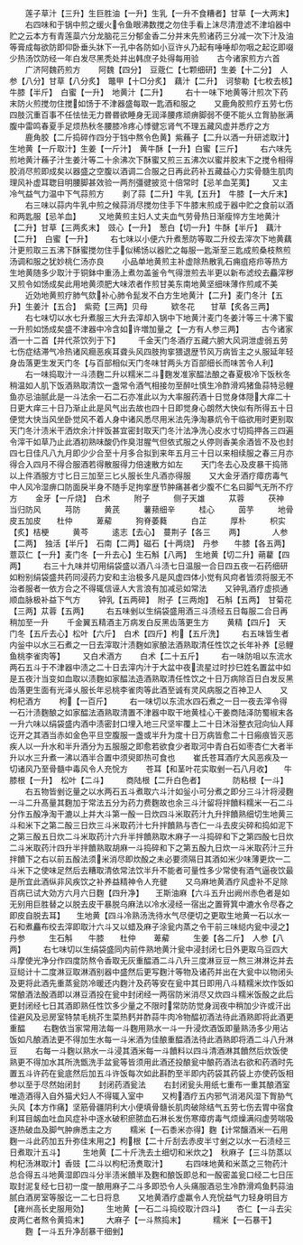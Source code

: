 <!-- { "loadSidebar": true } -->
　　莲子草汁【三升】生巨胜油【一升】生乳【一升不食糟者】甘草【一大两末】
　　右四味和于锅中煎之缓火令鱼眼沸数搅之勿住手看上沫尽清澄滤不津垍器中贮之云本方有青莲蘂六分龙脑花三分郁金香二分并末先煎诸药三分减一次下汁及油等膏成每欲防即仰卧垂头牀下一孔中各防如小豆许乆乃起有唾唾却勿咽之起讫即啜少热汤饮防经一年白发尽黑秃处并出韩庶子处得每用验
　　古今诸家煎方六首
　　广济阿魏药煎方
　　阿魏【四分】　豆蔲仁【七颗细研】生姜【十二分】　人参【八分】甘草【八分炙】　鼈甲【十□分炙】　藕汁【二升】　诃黎勒【七枚去核】　　　牛膝【半斤】　白蜜【一升】　地黄汁【二升】
　　右十一味下地黄等汁煎次下药末防火煎搅勿住搅如饧于不津器盛每取一匙酒和服之
　　又鹿角胶煎疗五劳七伤四肢沉重百事不任怯怯无力昬昬欲睡身无润泽腰疼顽痹脚弱不便不能乆立胷胁胀满腹中雷鸣春夏手足烦热秋冬腰膝冷疼心悸徤忘肾气不理五藏风虚并悉疗之方
　　鹿角胶【二斤捣碎作四分于铛中熬令色黄】紫蘓子【二升以酒一升研滤取汁】生地黄【一斤取汁】生姜【一斤汁】　黄牛酥【一升】白蜜【三斤】
　　右六味先煎地黄汁蘓子汁生姜汁等二十余沸次下酥蜜又煎三五沸次以蜜并胶末下之搅令相得胶消尽煎即成矣以器盛之空腹以酒调二合服之日再此药补五藏益心力实骨髓生肌肉理风补虚耳聦目明腰脚甚效验一两剂彊徤披览十倍常时【忌羊血芜荑】
　　又主冷气益气力温中下气蒜煎方
　　剥了蒜【二升】牛乳【五升】　牛膝【一大斤末】
　　右三味以蒜内牛乳中煎之候蒜消尽搅勿住手下牛膝末煎成于器中贮之食前以酒和两匙服【忌羊血】
　　又地黄煎主妇人丈夫血气劳骨热日渐瘦悴方生地黄汁【二升】甘草【三两炙末】　豉心【一升】　葱白【切一升】牛酥【半斤】　藕汁【二升】　白蜜【一升】
　　右七味以小便六升煮葱防等取二升绞去滓次下地黄藕汁更煎取三五沸下酥蜜搅勿住手似稀饧以器贮之每服一匙渐至三匙成煎桑枝熬煎汤调和服之犹妙桃仁汤亦良
　　小品单地黄煎主补虚除热散乳石痈疽疮疖等热方生地黄随多少取汁于铜鉢中重汤上煮勿盖釜令气得泄煎去半更以新布滤绞去麤滓秽又煎令如饧成矣此用地黄须肥大味浓者作煎甘美东南地黄坚细味薄作煎咸不美
　　近効地黄煎疗肺气欬补心肺令髭发不白方生地黄汁【二升】麦门冬汁【五升】生姜汁【五合】　紫菀【三两】贝母　　　欵冬花　　甘草【炙各三两】
　　右七味切以水七升煮服三大升去滓却入锅中下地黄汁麦门冬姜汁等三十沸下蜜一升煎如饧成矣盛不津器中冷含如许増加量之【一方有人参三两】
　　古今诸家酒一十二首【并代茶饮列于下】
　　千金天门冬酒疗五藏六腑大风洞泄虚弱五劳七伤症结滞气冷热诸风癎恶疾耳聋头风四肢拘挛猥退歴节风万病皆主之乆服延年轻身齿落更生发天门冬【与百部相似天门冬味甘两头方百部细长而味苦令人利】
　　右一味捣取汁一斗渍麴二升以糯米二斗麴发准家醖法酿之春夏极冷下饭秋冬稍温如人肌下饭酒熟取清饮一盏常令酒气相接勿至醉吐慎生冷酢滑鸡猪鱼蒜特忌鲤鱼亦忌油腻此是一斗法余一石二石亦准此以为大率服药酒十日觉身体隠大痒二十日更大痒三十日乃渐止此是风气出去故也四十日即觉身心朗然大快似有所得五十日便觉大快当风坐卧觉风不着人身中诸风悉尽用米法先浄淘暴炕令干临欲用时更别取天门冬汁渍米干洒炊余汁拌饭甚宜密封取天门冬汁法净洗心皮水寸切捣押各三四遍令滓干如草乃止此酒初熟味酸仍作臭泔腥气但依式服之乆停则香美余酒皆不及也封四七日佳凡八九月即少少合至十月多合拟到来年五月三十日以来相续服之春三月亦得合入四月不得合服酒若得散服得力倍速散方如左
　　天门冬去心及皮暴干捣筛以上件酒服方寸匕日三加至三匕乆服长生凡酒亦得服
　　又大金牙酒疗瘴疠毒气中人风冷湿痹口防面戾半身不随手足拘挛歴节肿痛甚者少腹不仁名曰脚气无所不疗方
　　金牙【一斤烧】　白术　　　附子　　　侧子天雄　　　苁蓉　　　茯神　　　当归防风　　　芎防　　　黄芪　　　薯蓣细辛　　　桂心　　　茵芋　　　地骨皮五加皮　　杜仲　　　萆薢　　　狗脊萎蕤　　　白芷　　　厚朴　　　枳实【炙】桔梗　　　黄芩　　　逺志【去心】　蔓荆子【各三
　　两】　　　　人参【二两】　独活【半斤】　石南【二两】磁石【十两烧】　丹参　　牛膝【各五两】　薏苡仁【一升】麦门冬【一升去心】生石斛【八两】　生地黄【切二升】蒴藋【四两】
　　右三十九味并切用绢袋盛以酒八斗渍七日温服一合日四五夜一石药细研如粉别绢袋盛共药同浸药力安和主治极多凡是风虚四体小觉有风疴者皆须将服无不治者服者一依方合之不得辄信诬人大言浪有加减忌如常法
　　又钟乳酒疗虚损通顺血脉极补益下气方
　　钟乳【五两碎】　附子【三两炮】　石斛【五两】　甘菊花【三两】苁蓉【五两】
　　右五味剉以生绢袋盛用酒三斗渍经五日每服二合日再稍加至一升
　　千金翼五精酒主万病发白反黑齿落更生方
　　黄精【四斤】　天门冬【五斤去心】松叶【六斤】　白术【四斤】枸【五斤洗】
　　右五味皆生者内釡中以水三石煮之一日去滓取汁渍麴如家酿法酒熟取清任性饮之长年补养【忌鲤鱼桃李雀肉等】
　　又白术酒方
　　白术【二十五斤】
　　右一味防咀以东流水两石五斗于不津器中渍之二十日去滓内汁于大盆中夜流星过时抄巳姓名置盆中如是五夜汁当变如血取以渍麴如家醖法造酒熟取清任性饮之十日万病除百日白发反黑齿落更生面有光泽乆服长年忌桃李雀肉等此酒至诚有灵风病服之百神卫人
　　又枸杞酒方
　　枸【一百斤】
　　右一味切以东流水四石煮之一日一夜去滓令得一石汁渍麴酿之如家醖法酒熟取清置不津器中取干地黄桂心干姜商陆泽防蜀椒末各一升六味以绢袋盛内酒中渍密封口埋入地三尺坚牢覆上二十日沐浴整衣冠向仙人拜讫开之其酒当赤如金色平旦空腹服一盏或半升为度十日万病皆愈二十日瘢痕皆灭恶疾人以一升水和半升酒分为五服服之即愈若欲食少者取河中青白石如枣杏仁大者半升以水三升煮一沸以酒半合置中须臾即热可食也
　　崔氏苍耳酒疗大风恶疾及一切诸风乃至骨髓中毒风令人充恱方
　　苍耳【和茎叶花实取剉一石八月收】　　牛膝根【一升】　松叶【二斗】
　　商陆根【二升白色者】　　　　防粘根【一斗】
　　右五物皆剉讫量之以水两石五斗煮取六斗汁如釡小可分煮之即分三斗汁将浸麴一斗二升髙量其麴加于常法五分为药力费麴故也余三斗汁留将拌饙料糯米一石二斗分作五酘净淘干漉以上并大斗第一酘一日炊四斗米取药汁九升拌饙熟细切生地黄三斗和米下之第二酘三日炊三斗米取药汁七升拌饙熟与杏仁一斗去皮尖碎和捣如泥下之第三酘五日炊二斗米取药汁六升半拌饙熟取木麻子一斗捣碎和下之第四酘七日炊二斗米取药汁四升半拌饙熟取胡麻一斗捣碎和下之第五酘九日炊一斗米取药汁三升拌饙下之右以前五酘法须米消尽即炊酘之未必要须隔日其酒如米少味薄更炊一二斗米下之使味足然后去糟取清依常法饮半升不能者可量性多少常使有酒气逼夜饮最是所宜此酒纵非风疾饮之补养益精神令人充徤
　　又乌麻地黄酒疗风虚补不足除百病已试大効方六月六日麴【四升净】　　王斯油麻【六斗五升出阙州赤色者是如无别用巨胜替之以脱去皮干暴脱乌麻法以冷水浸经一宿出之置筲箕中漉水令尽舂之即皮自脱去耳】　　生地黄【四斗冷熟汤洗待水气尽便切之更取生地黄一石以水一石和煮麤布绞去滓即取汁六斗又以蜡及麻子涂瓮内蒸之令干前三味縂内瓮中浸之】丹参　　　生石斛　　牛膝　　杜仲
　　萆薢　　　生姜【各二斤】　人参【八两】
　　右七味切以生绢袋盛同内前件熟地黄汁瓮中浸封闭七日外更取乌豆四大斗摩使光净分作四度防熬令香取无灰重醖酒二斗八升三度淋豆豆一熬三淋淋讫并去豆縂计十二度淋豆取淋酒别器中盛然后更写麴汁等物及诸药并出在大瓮中以物闭头及更将此酒先重蒸瓮防冷暖还内麴汁及药等安在瓮中其日即用八斗精糯米炊作饭如常酿酒法酘酒即以淋豆酒投在瓮中封闭经一两宿防米消尽又炊四斗糯米饭酘之此后更封闭经七日其酒即熟任性饮多少量之不限时常防防觉身润夜中稍加少许或汗出佳避风及忌房室特禁毛桃芥生菜热麫并酢蒜牛肉冷物醖初酒法待此酒熟即将此酒更重醖
　　右麴依当家常用法每一斗麴用熟水一斗一升浸炊酒饭即量熟汤多少用沾饭如凡酿酒法更不得加生水每一斗米酒为佳酿重醖酒法待此酒熟即将酒二斗八升淋豆
　　右每一斗麴以熟水一斗浸其酒米每一斗饙料以四斗清酒淋其饙然后炊饭使熟更不得加水其所洗甑洗手盆瓮等皆须用此酒还投酿瓮中酿药酒法右欲和药酒时先置五斗许药在瓮底然后加五斗许饭每次如此斟酌至半即内药袋其药袋上亦使药饭相参以至于尽然始闭封
　　封闭药酒瓮法
　　右封闭瓮头用纸七重布一重其酿酒室唯造酒得入自外猫犬妇人不得辄入室中
　　又枸酒疗五内邪气消渇风湿下胷胁气头风【本方作痛】坚筋骨疆阴利大小便填骨髓长肌肉破除结气五劳七伤去胃中宿食利耳目衂血吐血风症补中逐水破积瘀脓血石淋长发伤寒瘴疠毒气烦燥满闷虚劳喘吸逐热破血及脚气肿痹悉主之方
　　糯米【一石黍米亦得】麴【计常醸酒米一石用麴一斗此药加五升弥佳末用之】枸根【二十斤刮去赤皮半寸剉之以水一石渍经三日煮取汁五斗】
　　生地黄【二十斤洗去土细切和米炊之】　秋麻子【三斗防蒸以枸杞汤淋取汁】香豉【二斗以枸杞汤煑取汁】
　　右四味地黄和米蒸之三物药汁总合得五斗地黄湿即四斗分半渍米饙半及麴和酿饭即总和一酘密盖瓮口经二七日压取封泥复经七日初一度一酿用麻子二斗多即恐令人头痛服酒忌生冷酢滑鸡鱼麫蒜油腻白酒房室等服讫一二七日将息
　　又地黄酒疗虚羸令人充恱益气力轻身明目方【雍州高长史服用効】
　　生地黄【一石二斗捣绞取汁四斗】　　杏仁【一斗去尖皮两仁者熬令黄捣末】
　　大麻子【一斗熬捣末】　　　　糯米【一石暴干】
　　麴【一斗五升净刮暴干细剉】
